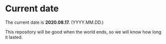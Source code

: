 # Current date

The current date is **2020.08.17.** (YYYY.MM.DD.)

This repository will be good when the world ends, so we will know how long it lasted.